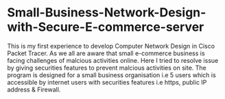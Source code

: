 # Small-Business-Network-Design-with-Secure-E-commerce-server
This is my first experience to develop Computer Network Design in Cisco Packet Tracer. As we all are aware that small e-commerce business is facing challenges of malcious activities online. Here I tried to resolve issue by giving securities features to prevent malcious activities on site. 
The program is designed for a small business organisation i.e 5 users which is accessible by internet users with securities features i.e https, public IP address & Firewall.
